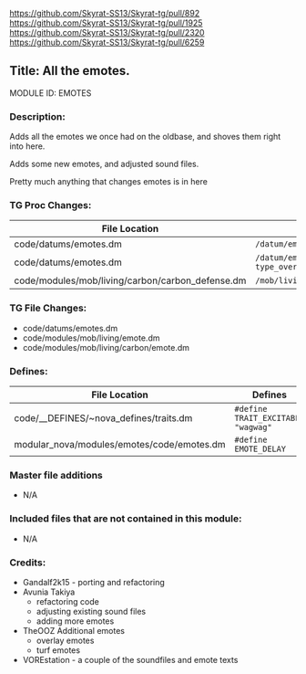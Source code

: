 https://github.com/Skyrat-SS13/Skyrat-tg/pull/892
https://github.com/Skyrat-SS13/Skyrat-tg/pull/1925
https://github.com/Skyrat-SS13/Skyrat-tg/pull/2320
https://github.com/Skyrat-SS13/Skyrat-tg/pull/6259

## Title: All the emotes.

MODULE ID: EMOTES

### Description:

Adds all the emotes we once had on the oldbase, and shoves them right into here.

Adds some new emotes, and adjusted sound files.

Pretty much anything that changes emotes is in here

### TG Proc Changes:

File Location | Changed TG Proc
------------- | ---------------
code/datums/emotes.dm | `/datum/emote/proc/check_cooldown(mob/user, intentional)`
code/datums/emotes.dm | `/datum/emote/proc/run_emote(mob/user, params, type_override, intentional = FALSE)`
code/modules/mob/living/carbon/carbon_defense.dm | `/mob/living/carbon/proc/help_shake_act(mob/living/carbon/M)`

### TG File Changes:

- code/datums/emotes.dm
- code/modules/mob/living/emote.dm
- code/modules/mob/living/carbon/emote.dm

### Defines:

File Location | Defines
------------- | -------
code/__DEFINES/~nova_defines/traits.dm 		| `#define TRAIT_EXCITABLE	"wagwag"`
modular_nova/modules/emotes/code/emotes.dm 	| `#define EMOTE_DELAY`

### Master file additions

- N/A

### Included files that are not contained in this module:

- N/A

### Credits:
- Gandalf2k15 - porting and refactoring
- Avunia Takiya
  - refactoring code
  - adjusting existing sound files
  - adding more emotes
- TheOOZ Additional emotes
  - overlay emotes
  - turf emotes
- VOREstation - a couple of the soundfiles and emote texts
